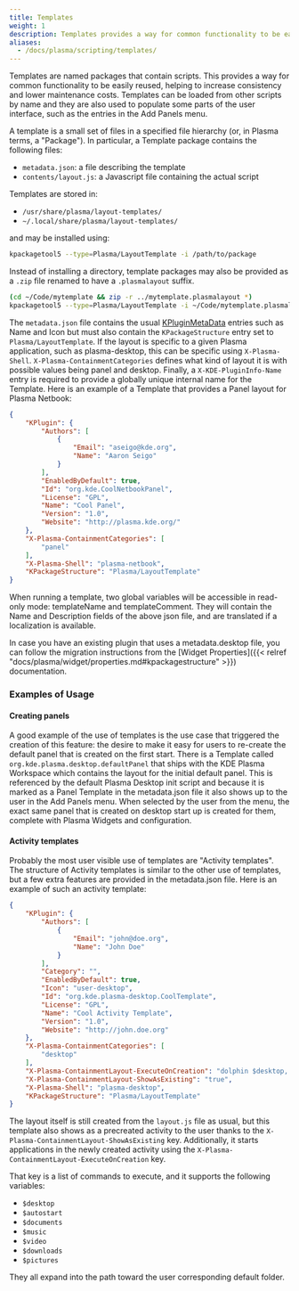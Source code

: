```yaml
---
title: Templates
weight: 1
description: Templates provides a way for common functionality to be easily reused.
aliases:
  - /docs/plasma/scripting/templates/
---
```


Templates are named packages that contain scripts. This provides a way
for common functionality to be easily reused, helping to increase
consistency and lower maintenance costs. Templates can be loaded from
other scripts by name and they are also used to populate some parts of
the user interface, such as the entries in the Add Panels menu.

A template is a small set of files in a specified file hierarchy (or, in
Plasma terms, a "Package"). In particular, a Template package contains
the following files:

- `metadata.json`: a file describing the template
- `contents/layout.js`: a Javascript file containing the actual script

Templates are stored in:

- `/usr/share/plasma/layout-templates/`
- `~/.local/share/plasma/layout-templates/`

and may be installed using:

```bash
kpackagetool5 --type=Plasma/LayoutTemplate -i /path/to/package
```

Instead of installing a directory, template packages may also be provided
as a `.zip` file renamed to have a `.plasmalayout` suffix.

```bash
(cd ~/Code/mytemplate && zip -r ../mytemplate.plasmalayout *)
kpackagetool5 --type=Plasma/LayoutTemplate -i ~/Code/mytemplate.plasmalayout
```

The `metadata.json` file contains the usual [KPluginMetaData](docs:kcoreaddons;KPluginMetaData) entries such as
Name and Icon but must also contain the `KPackageStructure` entry set to `Plasma/LayoutTemplate`.
If the layout is specific to a given Plasma application, such as plasma-desktop, this can be specific
using `X-Plasma-Shell`. `X-Plasma-ContainmentCategories` defines what kind
of layout it is with possible values being panel and desktop. Finally, a
`X-KDE-PluginInfo-Name` entry is required to provide a globally unique
internal name for the Template. Here is an example of a Template that
provides a Panel layout for Plasma Netbook:


```json
{
    "KPlugin": {
        "Authors": [
            {
                "Email": "aseigo@kde.org",
                "Name": "Aaron Seigo"
            }
        ],
        "EnabledByDefault": true,
        "Id": "org.kde.CoolNetbookPanel",
        "License": "GPL",
        "Name": "Cool Panel",
        "Version": "1.0",
        "Website": "http://plasma.kde.org/"
    },
    "X-Plasma-ContainmentCategories": [
        "panel"
    ],
    "X-Plasma-Shell": "plasma-netbook",
    "KPackageStructure": "Plasma/LayoutTemplate"
}
```

When running a template, two global variables will be accessible in
read-only mode: templateName and templateComment. They will contain the
Name and Description fields of the above json file, and are translated if
a localization is available.

In case you have an existing plugin that uses a metadata.desktop file, you can follow
the migration instructions from the [Widget Properties]({{< relref "docs/plasma/widget/properties.md#kpackagestructure" >}}) documentation.

### Examples of Usage

#### Creating panels

A good example of the use of templates is the use case that triggered
the creation of this feature: the desire to make it easy for users to
re-create the default panel that is created on the first start. There is
a Template called `org.kde.plasma.desktop.defaultPanel` that ships with
the KDE Plasma Workspace which contains the layout for the initial
default panel. This is referenced by the default Plasma Desktop init
script and because it is marked as a Panel Template in the
metadata.json file it also shows up to the user in the Add Panels
menu. When selected by the user from the menu, the exact same panel that
is created on desktop start up is created for them, complete with Plasma
Widgets and configuration.

<!--

TODO figure out if this feature still exists

#### Automating tasks

Another example of the usefulness of templates is the "Find Widgets"
template. This template provides a function for finding widgets by name.
It appears in the toolbar "Load" and "Use" menus in the Desktop Console
in plasma-desktop, and makes finding widgets as simple as:

```js
const template = loadTemplate('org.kde.plasma-desktop.findWidgets');
template.findWidgets('systemtray');
```

Since just finding the widget is not enough, you can connect a callback
to do additional operations, such as removing the widget :

```js
removeWidget = function(widget, containment) {
 widget.remove();
}

const template = loadTemplate('org.kde.plasma-desktop.findWidgets');
template.findWidgets('systemtray', removeWidget);
```

-->

#### Activity templates

Probably the most user visible use of templates are "Activity
templates". The structure of Activity templates is similar to the other
use of templates, but a few extra features are provided in the
metadata.json file. Here is an example of such an activity template:

```json
{
    "KPlugin": {
        "Authors": [
            {
                "Email": "john@doe.org",
                "Name": "John Doe"
            }
        ],
        "Category": "",
        "EnabledByDefault": true,
        "Icon": "user-desktop",
        "Id": "org.kde.plasma-desktop.CoolTemplate",
        "License": "GPL",
        "Name": "Cool Activity Template",
        "Version": "1.0",
        "Website": "http://john.doe.org"
    },
    "X-Plasma-ContainmentCategories": [
        "desktop"
    ],
    "X-Plasma-ContainmentLayout-ExecuteOnCreation": "dolphin $desktop, gwenview $pictures",
    "X-Plasma-ContainmentLayout-ShowAsExisting": "true",
    "X-Plasma-Shell": "plasma-desktop",
    "KPackageStructure": "Plasma/LayoutTemplate"
}
```

The layout itself is still created from the `layout.js` file as usual, but
this template also shows as a precreated activity to the user thanks to
the `X-Plasma-ContainmentLayout-ShowAsExisting` key. Additionally, it
starts applications in the newly created activity using the
`X-Plasma-ContainmentLayout-ExecuteOnCreation` key.

That key is a list of commands to execute, and it supports the following
variables:

- `$desktop`
- `$autostart`
- `$documents`
- `$music`
- `$video`
- `$downloads`
- `$pictures`

They all expand into the path toward the user corresponding default
folder.
